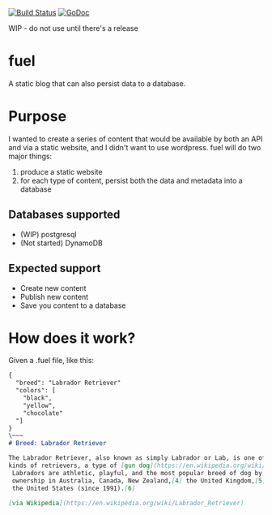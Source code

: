 [![Build Status](https://drone.io/github.com/fblecha/fuel/status.png)](https://drone.io/github.com/fblecha/fuel/latest)
[![GoDoc](https://godoc.org/github.com/fblecha/fuel?status.svg)](https://godoc.org/github.com/fblecha/fuel)


WIP - do not use until there's a release

# fuel
A static blog that can also persist data to a database.

# Purpose

I wanted to create a series of content that would be available by both an API and via a static website, and I didn't want to use wordpress.  fuel will do two major things:
1. produce a static website
2. for each type of content, persist both the data and metadata into a database

## Databases supported
* (WIP) postgresql
* (Not started) DynamoDB
## Expected support
- Create new content
- Publish new content
- Save you content to a database

# How does it work?

Given a .fuel file, like this:

```markdown
{
  "breed": "Labrador Retriever"
  "colors": [
    "black",
    "yellow",
    "chocolate"
  "]
}
\~~~
# Breed: Labrador Retriever

The Labrador Retriever, also known as simply Labrador or Lab, is one of several
kinds of retrievers, a type of [gun dog](https://en.wikipedia.org/wiki/Gun_dog).
 Labradors are athletic, playful, and the most popular breed of dog by registered
 ownership in Australia, Canada, New Zealand,[4] the United Kingdom,[5] and
 the United States (since 1991).[6]

[via Wikipedia](https://en.wikipedia.org/wiki/Labrador_Retriever)

```
